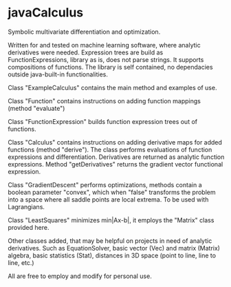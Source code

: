 # javaCalculus
Symbolic multivariate differentiation and optimization.

Written for and tested on machine learning software, where analytic derivatives were needed. Expression trees are build as FunctionExpressions, library as is, does not parse strings. It supports compositions of functions. The library is self contained, no dependacies outside java-built-in functionalities.

Class "ExampleCalculus" contains the main method and examples of use.

Class "Function" contains instructions on adding function mappings (method "evaluate")

Class "FunctionExpression" builds function expression trees out of functions.

Class "Calculus" contains instructions on adding derivative maps for added functions (method "derive"). The class performs evaluations of function expressions and differentiation. Derivatives are returned as analytic function expressions. Method "getDerivatives" returns the gradient vector functional expression.

Class "GradientDescent" performs optimizations, methods contain a boolean parameter "convex", which when "false" transforms the problem into a space where all saddle points are local extrema. To be used with Lagrangians.

Class "LeastSquares" minimizes min|Ax-b|, it employs the "Matrix" class provided here.

Other classes added, that may be helpful on projects in need of analytic derivatives. Such as EquationSolver, basic vector (Vec) and matrix (Matrix) algebra, basic statistics (Stat), distances in 3D space (point to line, line to line, etc.) 

All are free to employ and modify for personal use.
